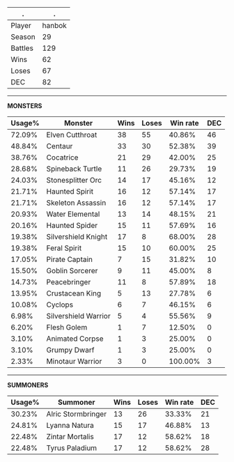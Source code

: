 .|.
|-|-
Player|hanbok
Season|29
Battles|129
Wins|62
Loses|67
DEC|82

---
**MONSTERS**

Usage%|Monster|Wins|Loses|Win rate|DEC|
-|-|-|-|-|-|
72.09%|Elven Cutthroat|38|55|40.86%|46|
48.84%|Centaur|33|30|52.38%|39|
38.76%|Cocatrice|21|29|42.00%|25|
28.68%|Spineback Turtle|11|26|29.73%|19|
24.03%|Stonesplitter Orc|14|17|45.16%|12|
21.71%|Haunted Spirit|16|12|57.14%|17|
21.71%|Skeleton Assassin|16|12|57.14%|17|
20.93%|Water Elemental|13|14|48.15%|21|
20.16%|Haunted Spider|15|11|57.69%|16|
19.38%|Silvershield Knight|17|8|68.00%|28|
19.38%|Feral Spirit|15|10|60.00%|25|
17.05%|Pirate Captain|7|15|31.82%|10|
15.50%|Goblin Sorcerer|9|11|45.00%|8|
14.73%|Peacebringer|11|8|57.89%|18|
13.95%|Crustacean King|5|13|27.78%|6|
10.08%|Cyclops|6|7|46.15%|6|
6.98%|Silvershield Warrior|5|4|55.56%|9|
6.20%|Flesh Golem|1|7|12.50%|0|
3.10%|Animated Corpse|1|3|25.00%|0|
3.10%|Grumpy Dwarf|1|3|25.00%|0|
2.33%|Minotaur Warrior|3|0|100.00%|3|

---
**SUMMONERS**

Usage%|Summoner|Wins|Loses|Win rate|DEC|
-|-|-|-|-|-|
30.23%|Alric Stormbringer|13|26|33.33%|21|
24.81%|Lyanna Natura|15|17|46.88%|13|
22.48%|Zintar Mortalis|17|12|58.62%|18|
22.48%|Tyrus Paladium|17|12|58.62%|28|
